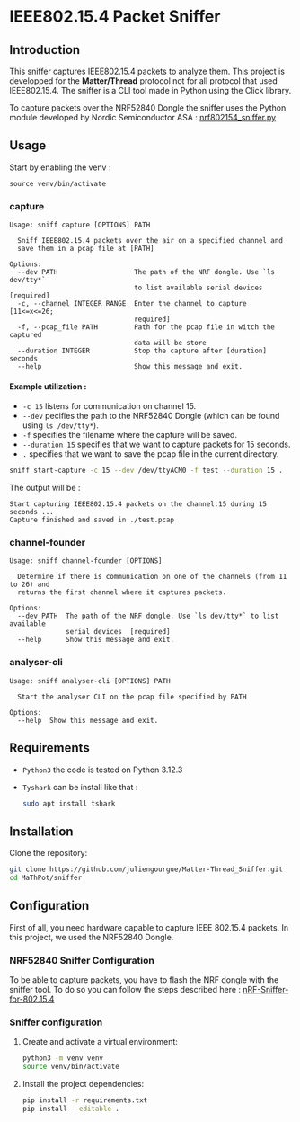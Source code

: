 # IEEE802.15.4 Packet Sniffer 

## Introduction

This sniffer captures IEEE802.15.4 packets to analyze them.
This project is developped for the **Matter/Thread** protocol not for all protocol that used IEEE802.15.4.
The sniffer is a CLI tool made in Python using the Click library.

To capture packets over the NRF52840 Dongle the sniffer uses the Python module developed by  Nordic Semiconductor ASA : 
[nrf802154_sniffer.py](https://github.com/NordicSemiconductor/nRF-Sniffer-for-802.15.4/blob/master/nrf802154_sniffer/nrf802154_sniffer.py)


## Usage

Start by enabling the venv :
```
source venv/bin/activate  
```

### capture

```
Usage: sniff capture [OPTIONS] PATH

  Sniff IEEE802.15.4 packets over the air on a specified channel and
  save them in a pcap file at [PATH]

Options:
  --dev PATH                   The path of the NRF dongle. Use `ls dev/tty*`
                               to list available serial devices  [required]
  -c, --channel INTEGER RANGE  Enter the channel to capture  [11<=x<=26;
                               required]
  -f, --pcap_file PATH         Path for the pcap file in witch the captured
                               data will be store
  --duration INTEGER           Stop the capture after [duration] seconds
  --help                       Show this message and exit.
```



#### Example utilization :

- `-c 15` listens for communication on channel 15.
- `--dev` pecifies the path to the NRF52840 Dongle (which can be found using `ls /dev/tty*`).
- `-f` specifies the filename where the capture will be saved.
- `--duration 15` specifies that we want to capture packets for 15 seconds.
- `.` specifies that we want to save the pcap file in the current directory.

```bash
sniff start-capture -c 15 --dev /dev/ttyACM0 -f test --duration 15 .
```

The output will be :

```
Start capturing IEEE802.15.4 packets on the channel:15 during 15 seconds ...
Capture finished and saved in ./test.pcap
```

### channel-founder

```
Usage: sniff channel-founder [OPTIONS]

  Determine if there is communication on one of the channels (from 11 to 26) and
  returns the first channel where it captures packets.

Options:
  --dev PATH  The path of the NRF dongle. Use `ls dev/tty*` to list available
              serial devices  [required]
  --help      Show this message and exit.

```

### analyser-cli
```
Usage: sniff analyser-cli [OPTIONS] PATH

  Start the analyser CLI on the pcap file specified by PATH

Options:
  --help  Show this message and exit.
```


## Requirements

- `Python3` the code is tested on Python 3.12.3

- `Tyshark` can be install like that :
   ``` bash
   sudo apt install tshark
   ```

## Installation

Clone the repository:

```bash
git clone https://github.com/juliengourgue/Matter-Thread_Sniffer.git
cd MaThPot/sniffer
```
## Configuration

First of all, you need hardware capable to capture IEEE 802.15.4 packets. In this project, we used the NRF52840 Dongle.


### NRF52840 Sniffer Configuration

To be able to capture packets, you have to flash the NRF dongle with the sniffer tool. To do so you can follow the steps described here : [nRF-Sniffer-for-802.15.4](https://github.com/NordicSemiconductor/nRF-Sniffer-for-802.15.4)


### Sniffer configuration
1. Create and activate a virtual environment:
   ```bash
   python3 -m venv venv
   source venv/bin/activate  
   ```
2. Install the project dependencies:
   ```bash
   pip install -r requirements.txt
   pip install --editable .
   ```

